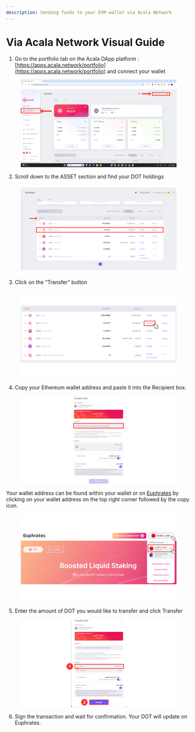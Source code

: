 ```yaml
---
description: Sending funds to your EVM wallet via Acala Network
---
```


# Via Acala Network Visual Guide

1. Go to the portfolio tab on the Acala DApp platform : [https://apps.acala.network/portfolio](https://apps.acala.network/portfolio) and connect your wallet

<figure><img src="../../../.gitbook/assets/6.png" alt=""><figcaption></figcaption></figure>

2. Scroll down to the ASSET section and find your DOT holdings

<figure><img src="../../../.gitbook/assets/7.png" alt=""><figcaption></figcaption></figure>

3. Click on the “Transfer” button

<figure><img src="../../../.gitbook/assets/8.png" alt=""><figcaption></figcaption></figure>

4. Copy your Ethereum wallet address and paste it into the Recipient box.

<figure><img src="../../../.gitbook/assets/9.png" alt=""><figcaption></figcaption></figure>

Your wallet address can be found within your wallet or on [Euphrates](https://farm.acala.network/) by clicking on your wallet address on the top right corner followed by the copy icon.

<figure><img src="../../../.gitbook/assets/Copy Wallet Address (1) (1).png" alt=""><figcaption></figcaption></figure>

5. Enter the amount of DOT you would like to transfer and click Transfer

<figure><img src="../../../.gitbook/assets/10.png" alt=""><figcaption></figcaption></figure>

6. Sign the transaction and wait for confirmation. Your DOT will update on Euphrates.
